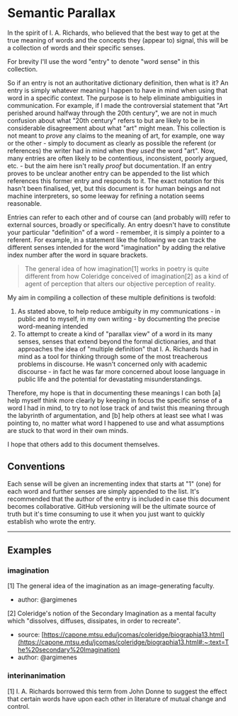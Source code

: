 # Semantic Parallax

In the spirit of I. A. Richards, who believed that the best way to get at the true meaning of words and the concepts they (appear to) signal,
this will be a collection of words and their specific senses. 

For brevity I'll use the word "entry" to denote "word sense" in this collection.

So if an entry is not an authoritative dictionary definition, then what is it? An entry is simply whatever meaning I happen to have in mind when using that word in
a specific context. The purpose is to help eliminate ambiguities in communication. For example, if I made the controversial statement that "Art perished around halfway
through the 20th century", we are not in much confusion about what "20th century" refers to but are likely to be in considerable disagreement about what "art" might mean.
This collection is not meant to _prove_ any claims to the meaning of art, for example, one way or the other - simply to document as clearly as possible the referent 
(or references) the writer had in mind when they _used_ the word "art". Now, many entries are often likely to be contentious, inconsistent, poorly argued, etc. - but 
the aim here isn't really _proof_ but documentation. If an entry proves to be unclear another entry can be appended to the list which references this former entry and 
responds to it. The exact notation for this hasn't been finalised, yet, but this document is for human beings and not machine interpreters, so some leeway for 
refining a notation seems reasonable.

Entries can refer to each other and of course can (and probably will) refer to external sources, broadly or specifically. An entry doesn't have to constitute your 
particular "definition" of a word - remember, it is simply a pointer to a referent. For example, in a statement 
like the following we can track the different senses intended for the word "imagination" by adding the relative index number after the word in square brackets.

> The general idea of how imagination[1] works in poetry is quite different from how Coleridge conceived of imagination[2] as a kind of agent of 
perception that alters our objective perception of reality.

My aim in compiling a collection of these multiple definitions is twofold:

1. As stated above, to help reduce ambiguity in my communications - in public and to myself, in my own writing - by documenting the precise word-meaning intended
2. To attempt to create a kind of "parallax view" of a word in its many senses, senses that extend beyond the formal dictionaries, and that approaches the idea of "multiple definition" that I. A. Richards had in mind as a tool for thinking through some of the most treacherous problems in discourse. He wasn't concerned only with academic discourse - in fact he was far more concerned about loose language in public life and the potential for devastating misunderstandings.

Therefore, my hope is that in documenting these meanings I can both [a] help myself think more clearly by keeping in focus the specific sense of a word I had in mind, 
to try to not lose track of and twist this meaning through the labyrinth of argumentation, and [b] help others at least see what I was pointing to, no matter what word 
I happened to use and what assumptions are stuck to that word in their own minds.

I hope that others add to this document themselves.

## Conventions
Each sense will be given an incrementing index that starts at "1" (one) for each word and further
senses are simply appended to the list.  It's recommended that the author of the entry is included in case this document becomes collaborative. GitHub versioning 
will be the ultimate source of truth but it's time consuming to use it when you just want to quickly establish who wrote the entry.

---
## Examples

### imagination
[1]
The general idea of the imagination as an image-generating faculty.
- author: @argimenes

[2]
Coleridge's notion of the Secondary Imagination as a mental faculty which "dissolves, diffuses, dissipates, in order to recreate".
- source: [https://capone.mtsu.edu/jcomas/coleridge/biographia13.html](https://capone.mtsu.edu/jcomas/coleridge/biographia13.html#:~:text=The%20secondary%20Imagination)
- author: @argimenes

### interinanimation
[1] I. A. Richards borrowed this term from John Donne to suggest the effect that certain words have upon each other in literature of mutual change and control. 
